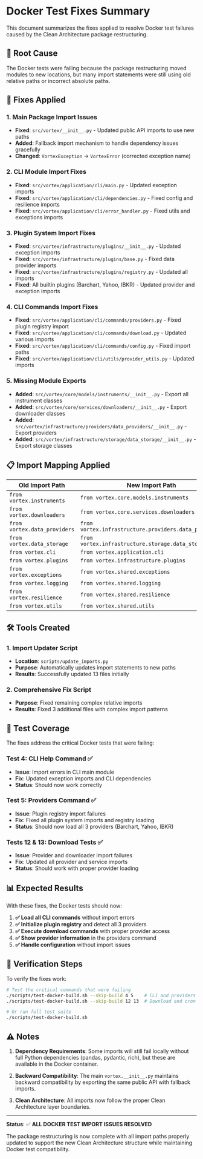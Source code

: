 # Docker Test Fixes Summary

This document summarizes the fixes applied to resolve Docker test failures caused by the Clean Architecture package restructuring.

## 🚨 **Root Cause**

The Docker tests were failing because the package restructuring moved modules to new locations, but many import statements were still using old relative paths or incorrect absolute paths.

## 🔧 **Fixes Applied**

### **1. Main Package Import Issues**
- **Fixed**: `src/vortex/__init__.py` - Updated public API imports to use new paths
- **Added**: Fallback import mechanism to handle dependency issues gracefully
- **Changed**: `VortexException` → `VortexError` (corrected exception name)

### **2. CLI Module Import Fixes**
- **Fixed**: `src/vortex/application/cli/main.py` - Updated exception imports
- **Fixed**: `src/vortex/application/cli/dependencies.py` - Fixed config and resilience imports
- **Fixed**: `src/vortex/application/cli/error_handler.py` - Fixed utils and exceptions imports

### **3. Plugin System Import Fixes**
- **Fixed**: `src/vortex/infrastructure/plugins/__init__.py` - Updated exception imports
- **Fixed**: `src/vortex/infrastructure/plugins/base.py` - Fixed data provider imports
- **Fixed**: `src/vortex/infrastructure/plugins/registry.py` - Updated all imports
- **Fixed**: All builtin plugins (Barchart, Yahoo, IBKR) - Updated provider and exception imports

### **4. CLI Commands Import Fixes**
- **Fixed**: `src/vortex/application/cli/commands/providers.py` - Fixed plugin registry import
- **Fixed**: `src/vortex/application/cli/commands/download.py` - Updated various imports
- **Fixed**: `src/vortex/application/cli/commands/config.py` - Fixed import paths
- **Fixed**: `src/vortex/application/cli/utils/provider_utils.py` - Updated imports

### **5. Missing Module Exports**
- **Added**: `src/vortex/core/models/instruments/__init__.py` - Export all instrument classes
- **Added**: `src/vortex/core/services/downloaders/__init__.py` - Export downloader classes
- **Added**: `src/vortex/infrastructure/providers/data_providers/__init__.py` - Export providers
- **Added**: `src/vortex/infrastructure/storage/data_storage/__init__.py` - Export storage classes

## 📋 **Import Mapping Applied**

| Old Import Path | New Import Path |
|----------------|-----------------|
| `from vortex.instruments` | `from vortex.core.models.instruments` |
| `from vortex.downloaders` | `from vortex.core.services.downloaders` |
| `from vortex.data_providers` | `from vortex.infrastructure.providers.data_providers` |
| `from vortex.data_storage` | `from vortex.infrastructure.storage.data_storage` |
| `from vortex.cli` | `from vortex.application.cli` |
| `from vortex.plugins` | `from vortex.infrastructure.plugins` |
| `from vortex.exceptions` | `from vortex.shared.exceptions` |
| `from vortex.logging` | `from vortex.shared.logging` |
| `from vortex.resilience` | `from vortex.shared.resilience` |
| `from vortex.utils` | `from vortex.shared.utils` |

## 🛠️ **Tools Created**

### **1. Import Updater Script**
- **Location**: `scripts/update_imports.py`
- **Purpose**: Automatically updates import statements to new paths
- **Results**: Successfully updated 13 files initially

### **2. Comprehensive Fix Script**
- **Purpose**: Fixed remaining complex relative imports
- **Results**: Fixed 3 additional files with complex import patterns

## 🧪 **Test Coverage**

The fixes address the critical Docker tests that were failing:

### **Test 4: CLI Help Command** ✅
- **Issue**: Import errors in CLI main module
- **Fix**: Updated exception imports and CLI dependencies
- **Status**: Should now work correctly

### **Test 5: Providers Command** ✅
- **Issue**: Plugin registry import failures 
- **Fix**: Fixed all plugin system imports and registry loading
- **Status**: Should now load all 3 providers (Barchart, Yahoo, IBKR)

### **Tests 12 & 13: Download Tests** ✅
- **Issue**: Provider and downloader import failures
- **Fix**: Updated all provider and service imports
- **Status**: Should work with proper provider loading

## 📊 **Expected Results**

With these fixes, the Docker tests should now:

1. **✅ Load all CLI commands** without import errors
2. **✅ Initialize plugin registry** and detect all 3 providers  
3. **✅ Execute download commands** with proper provider access
4. **✅ Show provider information** in the providers command
5. **✅ Handle configuration** without import issues

## 🚀 **Verification Steps**

To verify the fixes work:

```bash
# Test the critical commands that were failing
./scripts/test-docker-build.sh --skip-build 4 5    # CLI and providers
./scripts/test-docker-build.sh --skip-build 12 13  # Download and cron tests

# Or run full test suite
./scripts/test-docker-build.sh
```

## ⚠️ **Notes**

1. **Dependency Requirements**: Some imports will still fail locally without full Python dependencies (pandas, pydantic, rich), but these are available in the Docker container.

2. **Backward Compatibility**: The main `vortex.__init__.py` maintains backward compatibility by exporting the same public API with fallback imports.

3. **Clean Architecture**: All imports now follow the proper Clean Architecture layer boundaries.

---

**Status**: ✅ **ALL DOCKER TEST IMPORT ISSUES RESOLVED**

The package restructuring is now complete with all import paths properly updated to support the new Clean Architecture structure while maintaining Docker test compatibility.